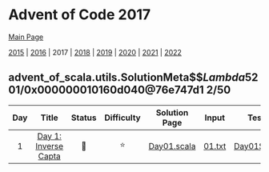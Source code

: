 

# Advent of Code 2017

[Main Page](https://adventofcode.com/2017)

[2015](/src/main/scala/advent_of_scala/2015/README.md) | [2016](/src/main/scala/advent_of_scala/2016/README.md) | 2017 | [2018](/src/main/scala/advent_of_scala/2018/README.md) | [2019](/src/main/scala/advent_of_scala/2019/README.md) | [2020](/src/main/scala/advent_of_scala/2020/README.md) | [2021](/src/main/scala/advent_of_scala/2021/README.md) | [2022](/src/main/scala/advent_of_scala/2022/README.md)

## advent_of_scala.utils.SolutionMeta$$$Lambda$5201/0x000000010160d040@76e747d1 2/50


| Day | Title | Status | Difficulty | Solution Page | Input | Test Page | Answer | Tags | 
| :---: | :------: | :---: | :---: | :---: | :---: | :---: | :---: | :---: |
| 1 | [Day 1: Inverse Capta](https://adventofcode.com/2017/day/1) | :1st_place_medal: | :star:  | [Day01.scala](/src/main/scala/advent_of_scala/2017/Day01.scala) | [01.txt](/src/main/resources/inputs/2017/01.txt) | [Day01Suite.scala](/src/test/scala/advent_of_scala/2017/Day01Suite.scala) | (1089, 1156) | linked-list |
